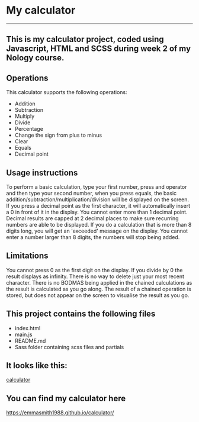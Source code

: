# My calculator
------------------
This is my calculator project, coded using Javascript, HTML and SCSS during week 2 of my Nology course.
------------------
## Operations

This calculator supports the following operations:
- Addition
- Subtraction
- Multiply
- Divide
- Percentage
- Change the sign from plus to minus
- Clear
- Equals
- Decimal point

## Usage instructions

To perform a basic calculation, type your first number, press and operator and then type your second number, when you press equals, the basic addition/subtraction/multiplication/division will be displayed on the screen. 
If you press a decimal point as the first character, it will automatically insert a 0 in front of it in the display. You cannot enter more than 1 decimal point.
Decimal results are capped at 2 decimal places to make sure recurring numbers are able to be displayed.
If you do a calculation that is more than 8 digits long, you will get an 'exceeded' message on the display.
You cannot enter a number larger than 8 digits, the numbers will stop being added.

## Limitations

You cannot press 0 as the first digit on the display.
If you divide by 0 the result displays as infinity.
There is no way to delete just your most recent character.
There is no BODMAS being applied in the chained calculations as the result is calculated as you go along.
The result of a chained operation is stored, but does not appear on the screen to visualise the result as you go.

## This project contains the following files

- index.html
- main.js
- README.md
- Sass folder containing scss files and partials

## It looks like this:

[calculator](https://user-images.githubusercontent.com/72084805/161583591-9460b4de-10ae-4698-b301-7dd5b9ff2fe3.png)

## You can find my calculator here

https://emmasmith1988.github.io/calculator/
